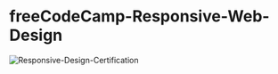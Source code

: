 # freeCodeCamp-Responsive-Web-Design

![Responsive-Design-Certification](https://github.com/PDochev/freeCodeCamp-Responsive-Web-Design/assets/86538257/8bff44c4-f060-456b-920b-2ef52780fcef)
